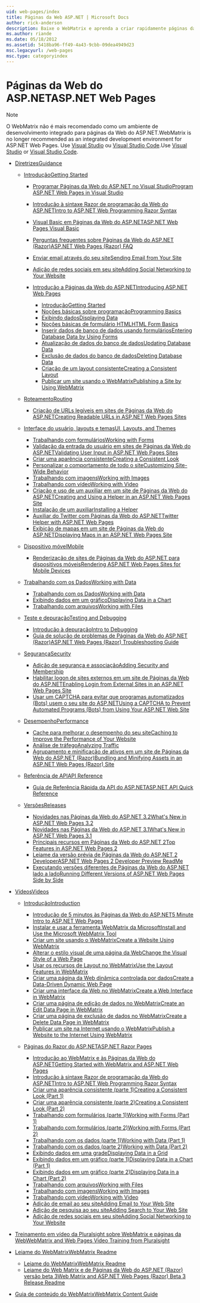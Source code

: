 ```yaml
---
uid: web-pages/index
title: Páginas da Web ASP.NET | Microsoft Docs
author: rick-anderson
description: Baixe o WebMatrix e aprenda a criar rapidamente páginas da web em uma maneira leve de combinar código de servidor com HTML.
ms.author: riande
ms.date: 05/18/2012
ms.assetid: 5418ba96-ff49-4a43-9cbb-09dea4949d23
msc.legacyurl: /web-pages
msc.type: categoryindex
---
```

<a name="aspnet-web-pages"></a><span data-ttu-id="32f00-103">Páginas da Web do ASP.NET</span><span class="sxs-lookup"><span data-stu-id="32f00-103">ASP.NET Web Pages</span></span>
====================

> [!NOTE] 
> <span data-ttu-id="32f00-104">O WebMatrix não é mais recomendado como um ambiente de desenvolvimento integrado para páginas da Web do ASP.NET.</span><span class="sxs-lookup"><span data-stu-id="32f00-104">WebMatrix is no longer recommended as an integrated development environment for ASP.NET Web Pages.</span></span> <span data-ttu-id="32f00-105">Use [Visual Studio](xref:aspnet/web-pages/overview/getting-started/program-asp-net-web-pages-in-visual-studio) ou [Visual Studio Code](https://code.visualstudio.com/).</span><span class="sxs-lookup"><span data-stu-id="32f00-105">Use [Visual Studio](xref:aspnet/web-pages/overview/getting-started/program-asp-net-web-pages-in-visual-studio) or [Visual Studio Code](https://code.visualstudio.com/).</span></span>

- [<span data-ttu-id="32f00-106">Diretrizes</span><span class="sxs-lookup"><span data-stu-id="32f00-106">Guidance</span></span>](overview/index.md)

    - [<span data-ttu-id="32f00-107">Introdução</span><span class="sxs-lookup"><span data-stu-id="32f00-107">Getting Started</span></span>](overview/getting-started/index.md)

        - [<span data-ttu-id="32f00-108">Programar Páginas da Web do ASP.NET no Visual Studio</span><span class="sxs-lookup"><span data-stu-id="32f00-108">Program ASP.NET Web Pages in Visual Studio</span></span>](overview/getting-started/program-asp-net-web-pages-in-visual-studio.md)
        - [<span data-ttu-id="32f00-109">Introdução à sintaxe Razor de programação da Web do ASP.NET</span><span class="sxs-lookup"><span data-stu-id="32f00-109">Intro to ASP.NET Web Programming Razor Syntax</span></span>](overview/getting-started/introducing-razor-syntax-c.md)
        - [<span data-ttu-id="32f00-110">Visual Basic em Páginas da Web do ASP.NET</span><span class="sxs-lookup"><span data-stu-id="32f00-110">ASP.NET Web Pages Visual Basic</span></span>](overview/getting-started/introducing-razor-syntax-vb.md)
        - [<span data-ttu-id="32f00-111">Perguntas frequentes sobre Páginas da Web do ASP.NET (Razor)</span><span class="sxs-lookup"><span data-stu-id="32f00-111">ASP.NET Web Pages (Razor) FAQ</span></span>](overview/getting-started/aspnet-web-pages-razor-faq.md)
        - [<span data-ttu-id="32f00-112">Enviar email através do seu site</span><span class="sxs-lookup"><span data-stu-id="32f00-112">Sending Email from Your Site</span></span>](overview/getting-started/11-adding-email-to-your-web-site.md)
        - [<span data-ttu-id="32f00-113">Adição de redes sociais em seu site</span><span class="sxs-lookup"><span data-stu-id="32f00-113">Adding Social Networking to Your Website</span></span>](overview/getting-started/13-adding-social-networking-to-your-web-site.md)
        - [<span data-ttu-id="32f00-114">Introdução a Páginas da Web do ASP.NET</span><span class="sxs-lookup"><span data-stu-id="32f00-114">Introducing ASP.NET Web Pages</span></span>](overview/getting-started/introducing-aspnet-web-pages-2/index.md)

            - [<span data-ttu-id="32f00-115">Introdução</span><span class="sxs-lookup"><span data-stu-id="32f00-115">Getting Started</span></span>](overview/getting-started/introducing-aspnet-web-pages-2/getting-started.md)
            - [<span data-ttu-id="32f00-116">Noções básicas sobre programação</span><span class="sxs-lookup"><span data-stu-id="32f00-116">Programming Basics</span></span>](overview/getting-started/introducing-aspnet-web-pages-2/intro-to-web-pages-programming.md)
            - [<span data-ttu-id="32f00-117">Exibindo dados</span><span class="sxs-lookup"><span data-stu-id="32f00-117">Displaying Data</span></span>](overview/getting-started/introducing-aspnet-web-pages-2/displaying-data.md)
            - [<span data-ttu-id="32f00-118">Noções básicas de formulário HTML</span><span class="sxs-lookup"><span data-stu-id="32f00-118">HTML Form Basics</span></span>](overview/getting-started/introducing-aspnet-web-pages-2/form-basics.md)
            - [<span data-ttu-id="32f00-119">Inserir dados de banco de dados usando formulários</span><span class="sxs-lookup"><span data-stu-id="32f00-119">Entering Database Data by Using Forms</span></span>](overview/getting-started/introducing-aspnet-web-pages-2/entering-data.md)
            - [<span data-ttu-id="32f00-120">Atualização de dados do banco de dados</span><span class="sxs-lookup"><span data-stu-id="32f00-120">Updating Database Data</span></span>](overview/getting-started/introducing-aspnet-web-pages-2/updating-data.md)
            - [<span data-ttu-id="32f00-121">Exclusão de dados do banco de dados</span><span class="sxs-lookup"><span data-stu-id="32f00-121">Deleting Database Data</span></span>](overview/getting-started/introducing-aspnet-web-pages-2/deleting-data.md)
            - [<span data-ttu-id="32f00-122">Criação de um layout consistente</span><span class="sxs-lookup"><span data-stu-id="32f00-122">Creating a Consistent Layout</span></span>](overview/getting-started/introducing-aspnet-web-pages-2/layouts.md)
            - [<span data-ttu-id="32f00-123">Publicar um site usando o WebMatrix</span><span class="sxs-lookup"><span data-stu-id="32f00-123">Publishing a Site by Using WebMatrix</span></span>](overview/getting-started/introducing-aspnet-web-pages-2/publishing.md)
    - [<span data-ttu-id="32f00-124">Roteamento</span><span class="sxs-lookup"><span data-stu-id="32f00-124">Routing</span></span>](overview/routing/index.md)

        - [<span data-ttu-id="32f00-125">Criação de URLs legíveis em sites de Páginas da Web do ASP.NET</span><span class="sxs-lookup"><span data-stu-id="32f00-125">Creating Readable URLs in ASP.NET Web Pages Sites</span></span>](overview/routing/creating-readable-urls-in-aspnet-web-pages-sites.md)
    - [<span data-ttu-id="32f00-126">Interface do usuário, layouts e temas</span><span class="sxs-lookup"><span data-stu-id="32f00-126">UI, Layouts, and Themes</span></span>](overview/ui-layouts-and-themes/index.md)

        - [<span data-ttu-id="32f00-127">Trabalhando com formulários</span><span class="sxs-lookup"><span data-stu-id="32f00-127">Working with Forms</span></span>](overview/ui-layouts-and-themes/4-working-with-forms.md)
        - [<span data-ttu-id="32f00-128">Validação da entrada do usuário em sites de Páginas da Web do ASP.NET</span><span class="sxs-lookup"><span data-stu-id="32f00-128">Validating User Input in ASP.NET Web Pages Sites</span></span>](overview/ui-layouts-and-themes/validating-user-input-in-aspnet-web-pages-sites.md)
        - [<span data-ttu-id="32f00-129">Criar uma aparência consistente</span><span class="sxs-lookup"><span data-stu-id="32f00-129">Creating a Consistent Look</span></span>](overview/ui-layouts-and-themes/3-creating-a-consistent-look.md)
        - [<span data-ttu-id="32f00-130">Personalizar o comportamento de todo o site</span><span class="sxs-lookup"><span data-stu-id="32f00-130">Customizing Site-Wide Behavior</span></span>](overview/ui-layouts-and-themes/18-customizing-site-wide-behavior.md)
        - [<span data-ttu-id="32f00-131">Trabalhando com imagens</span><span class="sxs-lookup"><span data-stu-id="32f00-131">Working with Images</span></span>](overview/ui-layouts-and-themes/9-working-with-images.md)
        - [<span data-ttu-id="32f00-132">Trabalhando com vídeo</span><span class="sxs-lookup"><span data-stu-id="32f00-132">Working with Video</span></span>](overview/ui-layouts-and-themes/10-working-with-video.md)
        - [<span data-ttu-id="32f00-133">Criação e uso de um auxiliar em um site de Páginas da Web do ASP.NET</span><span class="sxs-lookup"><span data-stu-id="32f00-133">Creating and Using a Helper in an ASP.NET Web Pages Site</span></span>](overview/ui-layouts-and-themes/creating-and-using-a-helper-in-an-aspnet-web-pages-site.md)
        - [<span data-ttu-id="32f00-134">Instalação de um auxiliar</span><span class="sxs-lookup"><span data-stu-id="32f00-134">Installing a Helper</span></span>](overview/ui-layouts-and-themes/installing-helpers.md)
        - [<span data-ttu-id="32f00-135">Auxiliar do Twitter com Páginas da Web do ASP.NET</span><span class="sxs-lookup"><span data-stu-id="32f00-135">Twitter Helper with ASP.NET Web Pages</span></span>](overview/ui-layouts-and-themes/twitter-helper.md)
        - [<span data-ttu-id="32f00-136">Exibição de mapas em um site de Páginas da Web do ASP.NET</span><span class="sxs-lookup"><span data-stu-id="32f00-136">Displaying Maps in an ASP.NET Web Pages Site</span></span>](overview/ui-layouts-and-themes/displaying-maps-in-an-aspnet-web-pages-site.md)
    - [<span data-ttu-id="32f00-137">Dispositivo móvel</span><span class="sxs-lookup"><span data-stu-id="32f00-137">Mobile</span></span>](overview/mobile/index.md)

        - [<span data-ttu-id="32f00-138">Renderização de sites de Páginas da Web do ASP.NET para dispositivos móveis</span><span class="sxs-lookup"><span data-stu-id="32f00-138">Rendering ASP.NET Web Pages Sites for Mobile Devices</span></span>](overview/mobile/rendering-aspnet-web-pages-sites-for-mobile-devices.md)
    - [<span data-ttu-id="32f00-139">Trabalhando com os Dados</span><span class="sxs-lookup"><span data-stu-id="32f00-139">Working with Data</span></span>](overview/data/index.md)

        - [<span data-ttu-id="32f00-140">Trabalhando com os Dados</span><span class="sxs-lookup"><span data-stu-id="32f00-140">Working with Data</span></span>](overview/data/5-working-with-data.md)
        - [<span data-ttu-id="32f00-141">Exibindo dados em um gráfico</span><span class="sxs-lookup"><span data-stu-id="32f00-141">Displaying Data in a Chart</span></span>](overview/data/7-displaying-data-in-a-chart.md)
        - [<span data-ttu-id="32f00-142">Trabalhando com arquivos</span><span class="sxs-lookup"><span data-stu-id="32f00-142">Working with Files</span></span>](overview/data/working-with-files.md)
    - [<span data-ttu-id="32f00-143">Teste e depuração</span><span class="sxs-lookup"><span data-stu-id="32f00-143">Testing and Debugging</span></span>](overview/testing-and-debugging/index.md)

        - [<span data-ttu-id="32f00-144">Introdução à depuração</span><span class="sxs-lookup"><span data-stu-id="32f00-144">Intro to Debugging</span></span>](overview/testing-and-debugging/introduction-to-debugging.md)
        - [<span data-ttu-id="32f00-145">Guia de solução de problemas de Páginas da Web do ASP.NET (Razor)</span><span class="sxs-lookup"><span data-stu-id="32f00-145">ASP.NET Web Pages (Razor) Troubleshooting Guide</span></span>](overview/testing-and-debugging/aspnet-web-pages-razor-troubleshooting-guide.md)
    - [<span data-ttu-id="32f00-146">Segurança</span><span class="sxs-lookup"><span data-stu-id="32f00-146">Security</span></span>](overview/security/index.md)

        - [<span data-ttu-id="32f00-147">Adição de segurança e associação</span><span class="sxs-lookup"><span data-stu-id="32f00-147">Adding Security and Membership</span></span>](overview/security/16-adding-security-and-membership.md)
        - [<span data-ttu-id="32f00-148">Habilitar logon de sites externos em um site de Páginas da Web do ASP.NET</span><span class="sxs-lookup"><span data-stu-id="32f00-148">Enabling Login from External Sites in an ASP.NET Web Pages Site</span></span>](overview/security/enabling-login-from-external-sites-in-an-aspnet-web-pages-site.md)
        - [<span data-ttu-id="32f00-149">Usar um CAPTCHA para evitar que programas automatizados (Bots) usem o seu site do ASP.NET</span><span class="sxs-lookup"><span data-stu-id="32f00-149">Using a CAPTCHA to Prevent Automated Programs (Bots) from Using Your ASP.NET Web Site</span></span>](overview/security/using-a-catpcha-to-prevent-automated-programs-bots-from-using-your-aspnet-web-site.md)
    - [<span data-ttu-id="32f00-150">Desempenho</span><span class="sxs-lookup"><span data-stu-id="32f00-150">Performance</span></span>](overview/performance-and-traffic/index.md)

        - [<span data-ttu-id="32f00-151">Cache para melhorar o desempenho do seu site</span><span class="sxs-lookup"><span data-stu-id="32f00-151">Caching to Improve the Performance of Your Website</span></span>](overview/performance-and-traffic/15-caching-to-improve-the-performance-of-your-website.md)
        - [<span data-ttu-id="32f00-152">Análise de tráfego</span><span class="sxs-lookup"><span data-stu-id="32f00-152">Analyzing Traffic</span></span>](overview/performance-and-traffic/14-analyzing-traffic.md)
        - [<span data-ttu-id="32f00-153">Agrupamento e minificação de ativos em um site de Páginas da Web do ASP.NET (Razor)</span><span class="sxs-lookup"><span data-stu-id="32f00-153">Bundling and Minifying Assets in an ASP.NET Web Pages (Razor) Site</span></span>](overview/performance-and-traffic/bundling-and-minifying-assets-in-an-aspnet-web-pages-razor-site.md)
    - [<span data-ttu-id="32f00-154">Referência de API</span><span class="sxs-lookup"><span data-stu-id="32f00-154">API Reference</span></span>](overview/api-reference/index.md)

        - [<span data-ttu-id="32f00-155">Guia de Referência Rápida da API do ASP.NET</span><span class="sxs-lookup"><span data-stu-id="32f00-155">ASP.NET API Quick Reference</span></span>](overview/api-reference/asp-net-web-pages-api-reference.md)
    - [<span data-ttu-id="32f00-156">Versões</span><span class="sxs-lookup"><span data-stu-id="32f00-156">Releases</span></span>](overview/releases/index.md)

        - [<span data-ttu-id="32f00-157">Novidades nas Páginas da Web do ASP.NET 3.2</span><span class="sxs-lookup"><span data-stu-id="32f00-157">What's New in ASP.NET Web Pages 3.2</span></span>](overview/releases/whats-new-in-aspnet-web-pages-32.md)
        - [<span data-ttu-id="32f00-158">Novidades nas Páginas da Web do ASP.NET 3.1</span><span class="sxs-lookup"><span data-stu-id="32f00-158">What's New in ASP.NET Web Pages 3.1</span></span>](overview/releases/whats-new-aspnet-web-pages-31.md)
        - [<span data-ttu-id="32f00-159">Principais recursos em Páginas da Web do ASP.NET 2</span><span class="sxs-lookup"><span data-stu-id="32f00-159">Top Features in ASP.NET Web Pages 2</span></span>](overview/releases/top-features-in-web-pages-2.md)
        - [<span data-ttu-id="32f00-160">Leiame da versão prévia de Páginas da Web do ASP.NET 2 Developer</span><span class="sxs-lookup"><span data-stu-id="32f00-160">ASP.NET Web Pages 2 Developer Preview ReadMe</span></span>](overview/releases/aspnet-web-pages-2-developer-preview-readme.md)
        - [<span data-ttu-id="32f00-161">Executando versões diferentes de Páginas da Web do ASP.NET lado a lado</span><span class="sxs-lookup"><span data-stu-id="32f00-161">Running Different Versions of ASP.NET Web Pages Side by Side</span></span>](overview/releases/running-v1-and-v2-sites-side-by-side.md)
- [<span data-ttu-id="32f00-162">Vídeos</span><span class="sxs-lookup"><span data-stu-id="32f00-162">Videos</span></span>](videos/index.md)

    - [<span data-ttu-id="32f00-163">Introdução</span><span class="sxs-lookup"><span data-stu-id="32f00-163">Introduction</span></span>](videos/introduction/index.md)

        - [<span data-ttu-id="32f00-164">Introdução de 5 minutos às Páginas da Web do ASP.NET</span><span class="sxs-lookup"><span data-stu-id="32f00-164">5 Minute Intro to ASP.NET Web Pages</span></span>](videos/introduction/5-minute-introduction-to-aspnet-web-pages.md)
        - [<span data-ttu-id="32f00-165">Instalar e usar a ferramenta WebMatrix da Microsoft</span><span class="sxs-lookup"><span data-stu-id="32f00-165">Install and Use the Microsoft WebMatrix Tool</span></span>](videos/introduction/install-and-use-the-microsoft-webmatrix-tool.md)
        - [<span data-ttu-id="32f00-166">Criar um site usando o WebMatrix</span><span class="sxs-lookup"><span data-stu-id="32f00-166">Create a Website Using WebMatrix</span></span>](videos/introduction/create-a-website-using-webmatrix.md)
        - [<span data-ttu-id="32f00-167">Alterar o estilo visual de uma página da Web</span><span class="sxs-lookup"><span data-stu-id="32f00-167">Change the Visual Style of a Web Page</span></span>](videos/introduction/change-the-visual-style-of-a-web-page.md)
        - [<span data-ttu-id="32f00-168">Usar os recursos de Layout no WebMatrix</span><span class="sxs-lookup"><span data-stu-id="32f00-168">Use the Layout Features in WebMatrix</span></span>](videos/introduction/use-the-layout-features-in-webmatrix.md)
        - [<span data-ttu-id="32f00-169">Criar uma página da Web dinâmica controlada por dados</span><span class="sxs-lookup"><span data-stu-id="32f00-169">Create a Data-Driven Dynamic Web Page</span></span>](videos/introduction/create-a-data-driven-dynamic-web-page.md)
        - [<span data-ttu-id="32f00-170">Criar uma interface da Web no WebMatrix</span><span class="sxs-lookup"><span data-stu-id="32f00-170">Create a Web Interface in WebMatrix</span></span>](videos/introduction/create-a-web-interface-in-webmatrix.md)
        - [<span data-ttu-id="32f00-171">Criar uma página de edição de dados no WebMatrix</span><span class="sxs-lookup"><span data-stu-id="32f00-171">Create an Edit Data Page in WebMatrix</span></span>](videos/introduction/create-an-edit-data-page-in-webmatrix.md)
        - [<span data-ttu-id="32f00-172">Criar uma página de exclusão de dados no WebMatrix</span><span class="sxs-lookup"><span data-stu-id="32f00-172">Create a Delete Data Page in WebMatrix</span></span>](videos/introduction/create-a-delete-data-page-in-webmatrix.md)
        - [<span data-ttu-id="32f00-173">Publicar um site na Internet usando o WebMatrix</span><span class="sxs-lookup"><span data-stu-id="32f00-173">Publish a Website to the Internet Using WebMatrix</span></span>](videos/introduction/publish-a-website-to-the-internet-using-webmatrix.md)
    - [<span data-ttu-id="32f00-174">Páginas do Razor do ASP.NET</span><span class="sxs-lookup"><span data-stu-id="32f00-174">ASP.NET Razor Pages</span></span>](videos/aspnet-razor-pages/index.md)

        - [<span data-ttu-id="32f00-175">Introdução ao WebMatrix e às Páginas da Web do ASP.NET</span><span class="sxs-lookup"><span data-stu-id="32f00-175">Getting Started with WebMatrix and ASP.NET Web Pages</span></span>](videos/aspnet-razor-pages/getting-started-with-webmatrix-and-aspnet-web-pages.md)
        - [<span data-ttu-id="32f00-176">Introdução à sintaxe Razor de programação da Web do ASP.NET</span><span class="sxs-lookup"><span data-stu-id="32f00-176">Intro to ASP.NET Web Programming Razor Syntax</span></span>](videos/aspnet-razor-pages/introduction-to-aspnet-web-programming-using-the-razor-syntax.md)
        - [<span data-ttu-id="32f00-177">Criar uma aparência consistente (parte 1)</span><span class="sxs-lookup"><span data-stu-id="32f00-177">Creating a Consistent Look (Part 1)</span></span>](videos/aspnet-razor-pages/creating-a-consistent-look-part-1.md)
        - [<span data-ttu-id="32f00-178">Criar uma aparência consistente (parte 2)</span><span class="sxs-lookup"><span data-stu-id="32f00-178">Creating a Consistent Look (Part 2)</span></span>](videos/aspnet-razor-pages/creating-a-consistent-look-part-2.md)
        - [<span data-ttu-id="32f00-179">Trabalhando com formulários (parte 1)</span><span class="sxs-lookup"><span data-stu-id="32f00-179">Working with Forms (Part 1)</span></span>](videos/aspnet-razor-pages/working-with-forms-part-1.md)
        - [<span data-ttu-id="32f00-180">Trabalhando com formulários (parte 2)</span><span class="sxs-lookup"><span data-stu-id="32f00-180">Working with Forms (Part 2)</span></span>](videos/aspnet-razor-pages/working-with-forms-part-2.md)
        - [<span data-ttu-id="32f00-181">Trabalhando com os dados (parte 1)</span><span class="sxs-lookup"><span data-stu-id="32f00-181">Working with Data (Part 1)</span></span>](videos/aspnet-razor-pages/working-with-data-part-1.md)
        - [<span data-ttu-id="32f00-182">Trabalhando com os dados (parte 2)</span><span class="sxs-lookup"><span data-stu-id="32f00-182">Working with Data (Part 2)</span></span>](videos/aspnet-razor-pages/working-with-data-part-2.md)
        - [<span data-ttu-id="32f00-183">Exibindo dados em uma grade</span><span class="sxs-lookup"><span data-stu-id="32f00-183">Displaying Data in a Grid</span></span>](videos/aspnet-razor-pages/displaying-data-in-a-grid.md)
        - [<span data-ttu-id="32f00-184">Exibindo dados em um gráfico (parte 1)</span><span class="sxs-lookup"><span data-stu-id="32f00-184">Displaying Data in a Chart (Part 1)</span></span>](videos/aspnet-razor-pages/displaying-data-in-a-chart-part-1.md)
        - [<span data-ttu-id="32f00-185">Exibindo dados em um gráfico (parte 2)</span><span class="sxs-lookup"><span data-stu-id="32f00-185">Displaying Data in a Chart (Part 2)</span></span>](videos/aspnet-razor-pages/displaying-data-in-a-chart-part-2.md)
        - [<span data-ttu-id="32f00-186">Trabalhando com arquivos</span><span class="sxs-lookup"><span data-stu-id="32f00-186">Working with Files</span></span>](videos/aspnet-razor-pages/working-with-files.md)
        - [<span data-ttu-id="32f00-187">Trabalhando com imagens</span><span class="sxs-lookup"><span data-stu-id="32f00-187">Working with Images</span></span>](videos/aspnet-razor-pages/working-with-images.md)
        - [<span data-ttu-id="32f00-188">Trabalhando com vídeo</span><span class="sxs-lookup"><span data-stu-id="32f00-188">Working with Video</span></span>](videos/aspnet-razor-pages/working-with-video.md)
        - [<span data-ttu-id="32f00-189">Adição de email ao seu site</span><span class="sxs-lookup"><span data-stu-id="32f00-189">Adding Email to Your Web Site</span></span>](videos/aspnet-razor-pages/adding-email-to-your-web-site.md)
        - [<span data-ttu-id="32f00-190">Adição de pesquisa ao seu site</span><span class="sxs-lookup"><span data-stu-id="32f00-190">Adding Search to Your Web Site</span></span>](videos/aspnet-razor-pages/adding-search-to-your-web-site.md)
        - [<span data-ttu-id="32f00-191">Adição de redes sociais em seu site</span><span class="sxs-lookup"><span data-stu-id="32f00-191">Adding Social Networking to Your Website</span></span>](videos/aspnet-razor-pages/adding-social-networking-to-your-website.md)
- [<span data-ttu-id="32f00-192">Treinamento em vídeo da Pluralsight sobre WebMatrix e páginas da Web</span><span class="sxs-lookup"><span data-stu-id="32f00-192">WebMatrix and Web Pages Video Training from Pluralsight</span></span>](pluralsight.md)
- [<span data-ttu-id="32f00-193">Leiame do WebMatrix</span><span class="sxs-lookup"><span data-stu-id="32f00-193">WebMatrix Readme</span></span>](readme/index.md)

    - [<span data-ttu-id="32f00-194">Leiame do WebMatrix</span><span class="sxs-lookup"><span data-stu-id="32f00-194">WebMatrix Readme</span></span>](readme/overview.md)
    - [<span data-ttu-id="32f00-195">Leiame do Web Matrix e de Páginas da Web do ASP.NET (Razor) versão beta 3</span><span class="sxs-lookup"><span data-stu-id="32f00-195">Web Matrix and ASP.NET Web Pages (Razor) Beta 3 Release Readme</span></span>](readme/beta3.md)
- [<span data-ttu-id="32f00-196">Guia de conteúdo do WebMatrix</span><span class="sxs-lookup"><span data-stu-id="32f00-196">WebMatrix Content Guide</span></span>](content-guide.md)
